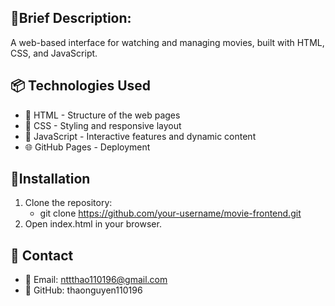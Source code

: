 ## 🚀Brief Description:

A web-based interface for watching and managing movies, built with HTML, CSS, and JavaScript.

## 📦 Technologies Used

-   🚀 HTML - Structure of the web pages
-   🎨 CSS - Styling and responsive layout
-   🎠 JavaScript - Interactive features and dynamic content
-   🌐 GitHub Pages - Deployment

## 📌Installation

1. Clone the repository:
    - git clone https://github.com/your-username/movie-frontend.git
2. Open index.html in your browser.

## 📧 Contact

-   📩 Email: nttthao110196@gmail.com
-   📌 GitHub: thaonguyen110196
